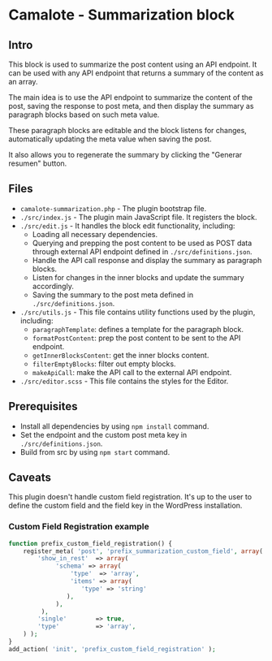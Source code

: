# Camalote - Summarization block
## Intro
This block is used to summarize the post content using an API endpoint. It can be used with any API endpoint that returns a summary of the content as an array.

The main idea is to use the API endpoint to summarize the content of the post, saving the response to post meta, and then display the summary as paragraph blocks based on such meta value.

These paragraph blocks are editable and the block listens for changes, automatically updating the meta value when saving the post. 

It also allows you to regenerate the summary by clicking the "Generar resumen" button.

## Files
- `camalote-summarization.php` - The plugin bootstrap file.
- `./src/index.js` - The plugin main JavaScript file. It registers the block.
- `./src/edit.js` - It handles the block edit functionality, including:
  - Loading all necessary dependencies.
  - Querying and prepping the post content to be used as POST data through external API endpoint defined in `./src/definitions.json`.
  - Handle the API call response and display the summary as paragraph blocks.
  - Listen for changes in the inner blocks and update the summary accordingly.
  - Saving the summary to the post meta defined in `./src/definitions.json`.
- `./src/utils.js` - This file contains utility functions used by the plugin, including:
  - `paragraphTemplate`: defines a template for the paragraph block.
  - `formatPostContent`: prep the post content to be sent to the API endpoint.
  - `getInnerBlocksContent`: get the inner blocks content.
  - `filterEmptyBlocks`: filter out empty blocks.
  - `makeApiCall`: make the API call to the external API endpoint.
- `./src/editor.scss` - This file contains the styles for the Editor.

## Prerequisites
- Install all dependencies by using `npm install` command.
- Set the endpoint and the custom post meta key in `./src/definitions.json`.
- Build from src by using `npm start` command.

## Caveats
This plugin doesn't handle custom field registration. It's up to the user to define the custom field and the field key in the WordPress installation.
### Custom Field Registration example
```php
function prefix_custom_field_registration() {
    register_meta( 'post', 'prefix_summarization_custom_field', array(
        'show_in_rest' 	=> array(
             'schema' => array(
                 'type'  => 'array',
                 'items' => array(
                    'type' => 'string'
				),
             ),
         ),
        'single' 		=> true,
        'type' 			=> 'array',
    ) );
}
add_action( 'init', 'prefix_custom_field_registration' );
``````